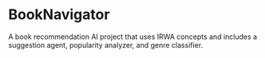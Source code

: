 # BookNavigator
A book recommendation AI project that uses IRWA concepts and includes a suggestion agent, popularity analyzer, and genre classifier.
